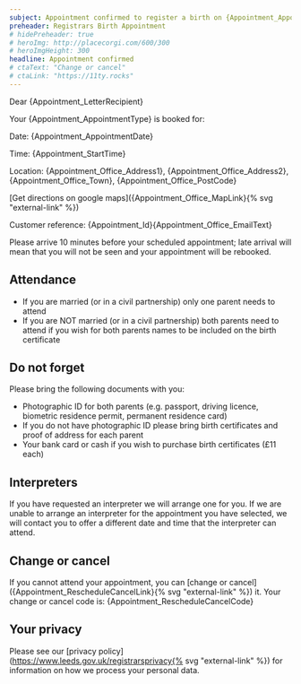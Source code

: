 ```yaml
---
subject: Appointment confirmed to register a birth on {Appointment_AppointmentDate} at {Appointment_StartTime}
preheader: Registrars Birth Appointment 
# hidePreheader: true
# heroImg: http://placecorgi.com/600/300
# heroImgHeight: 300
headline: Appointment confirmed
# ctaText: "Change or cancel"
# ctaLink: "https://11ty.rocks"
---
```


Dear {Appointment_LetterRecipient}

Your {Appointment_AppointmentType} is booked for: 

Date: {Appointment_AppointmentDate}

Time: {Appointment_StartTime}

Location: {Appointment_Office_Address1}, {Appointment_Office_Address2}, {Appointment_Office_Town}, {Appointment_Office_PostCode}

[Get directions on google maps]({Appointment_Office_MapLink}{% svg "external-link" %})

Customer reference: {Appointment_Id}{Appointment_Office_EmailText}

Please arrive 10 minutes before your scheduled appointment; late arrival will mean that you will not be seen and your appointment will be rebooked.


## Attendance
  - If you are married (or in a civil partnership) only one parent needs to attend
  - If you are NOT married (or in a civil partnership) both parents need to attend if you wish for both parents names to be included on the birth certificate


## Do not forget
Please bring the following documents with you:

- Photographic ID for both parents (e.g. passport, driving licence, biometric residence permit, permanent residence card)
- If you do not have photographic ID please bring birth certificates and proof of address for each parent 
- Your bank card or cash if you wish to purchase birth certificates (£11 each)


## Interpreters
If you have requested an interpreter we will arrange one for you. If we are unable to arrange an interpreter for the appointment you have selected, we will contact you to offer a different date and time that the interpreter can attend. 


## Change or cancel
If you cannot attend your appointment, you can [change or cancel]({Appointment_RescheduleCancelLink}{% svg "external-link" %}) it.
Your change or cancel code is: {Appointment_RescheduleCancelCode}


## Your privacy
Please see our [privacy policy](https://www.leeds.gov.uk/registrarsprivacy{% svg "external-link" %}) for information on how we process your personal data.
